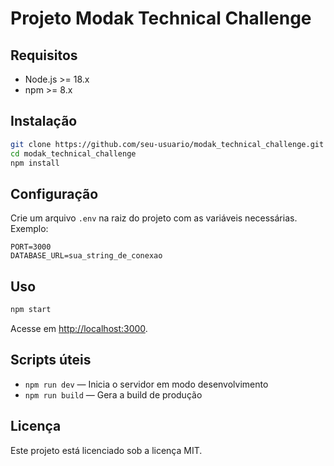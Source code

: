 # Projeto Modak Technical Challenge

## Requisitos

- Node.js >= 18.x
- npm >= 8.x

## Instalação

```bash
git clone https://github.com/seu-usuario/modak_technical_challenge.git
cd modak_technical_challenge
npm install
```

## Configuração

Crie um arquivo `.env` na raiz do projeto com as variáveis necessárias. Exemplo:

```env
PORT=3000
DATABASE_URL=sua_string_de_conexao
```

## Uso

```bash
npm start
```

Acesse em [http://localhost:3000](http://localhost:3000).

## Scripts úteis

- `npm run dev` — Inicia o servidor em modo desenvolvimento
- `npm run build` — Gera a build de produção

## Licença

Este projeto está licenciado sob a licença MIT.
